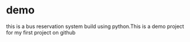 # demo
this is a bus reservation system build using python.This is a demo project for my first project on github
